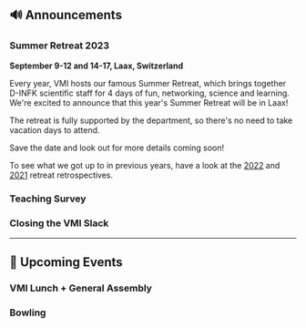 ## 🔊 Announcements

### Summer Retreat 2023 

**September 9-12 and 14-17, Laax, Switzerland**

Every year, VMI hosts our famous Summer Retreat, which brings together D-INFK scientific staff for 4 days of fun, networking, science and learning. We're excited to announce that this year's Summer Retreat will be in Laax! 

The retreat is fully supported by the department, so there's no need to take vacation days to attend. 

Save the date and look out for more details coming soon! 

To see what we got up to in previous years, have a look at the [2022](http://vmi.ethz.ch/news/event/2022/09/27/summer-retreat-retrospective/) and [2021](http://vmi.ethz.ch/news/event/2022/02/21/summer-retreat-retrospective/) retreat retrospectives. 

### Teaching Survey

### Closing the VMI Slack

<hr>

## 📅 Upcoming Events

### VMI Lunch + General Assembly

### Bowling
